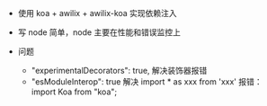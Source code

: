 - 使用 koa + awilix + awilix-koa 实现依赖注入
- 写 node 简单，node 主要在性能和错误监控上

- 问题
  - "experimentalDecorators": true, 解决装饰器报错
  - "esModuleInterop": true 解决 import \* as xxx from 'xxx' 报错： import Koa from "koa";
